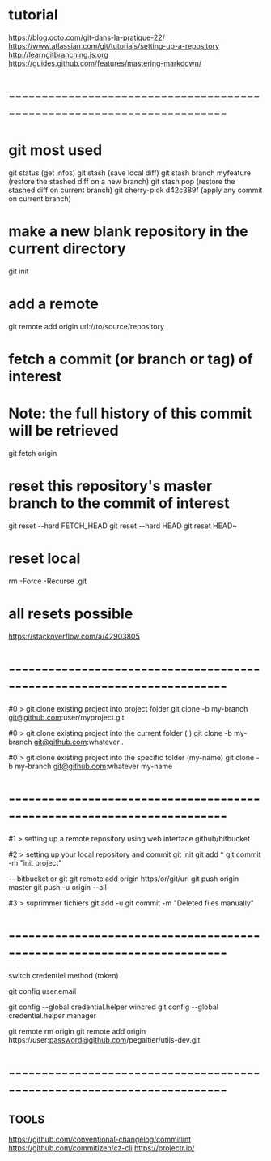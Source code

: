 # tutorial

https://blog.octo.com/git-dans-la-pratique-22/
https://www.atlassian.com/git/tutorials/setting-up-a-repository
http://learngitbranching.js.org
https://guides.github.com/features/mastering-markdown/

# -----------------------------------------------------------------------

# git most used 

git status (get infos)
git stash (save local diff)
git stash branch myfeature  (restore the stashed diff on a new branch)
git stash pop (restore the stashed diff on current branch)
git cherry-pick d42c389f (apply any commit on current branch)

# make a new blank repository in the current directory
git init

# add a remote
git remote add origin url://to/source/repository

# fetch a commit (or branch or tag) of interest
# Note: the full history of this commit will be retrieved
git fetch origin <sha1-of-commit-of-interest>

# reset this repository's master branch to the commit of interest
git reset --hard FETCH_HEAD
git reset --hard HEAD
git reset HEAD~ 

# reset local
rm -Force -Recurse .git

# all resets possible
https://stackoverflow.com/a/42903805

# -----------------------------------------------------------------------

#0 > git clone existing project into project folder
git clone -b my-branch git@github.com:user/myproject.git

#0 > git clone existing project into the current folder (.)
git clone -b my-branch git@github.com:whatever .

#0 > git clone existing project into the specific folder (my-name)
git clone -b my-branch git@github.com:whatever my-name

# -----------------------------------------------------------------------

#1 > setting up a remote repository using web interface github/bitbucket

#2 > setting up your local repository and commit
git init
git add *
git commit -m "init project"

-- bitbucket or git
git remote add origin https/or/git/url
git push origin master
git push -u origin --all

#3 > suprimmer fichiers
git add -u
git commit -m "Deleted files manually"


# -----------------------------------------------------------------------


switch credentiel method (token)

git config user.email

git config --global credential.helper wincred
git config --global credential.helper manager

git remote rm origin
git remote add origin https://user:password@github.com/pegaltier/utils-dev.git


# -----------------------------------------------------------------------

## TOOLS

https://github.com/conventional-changelog/commitlint
https://github.com/commitizen/cz-cli
https://projectr.io/